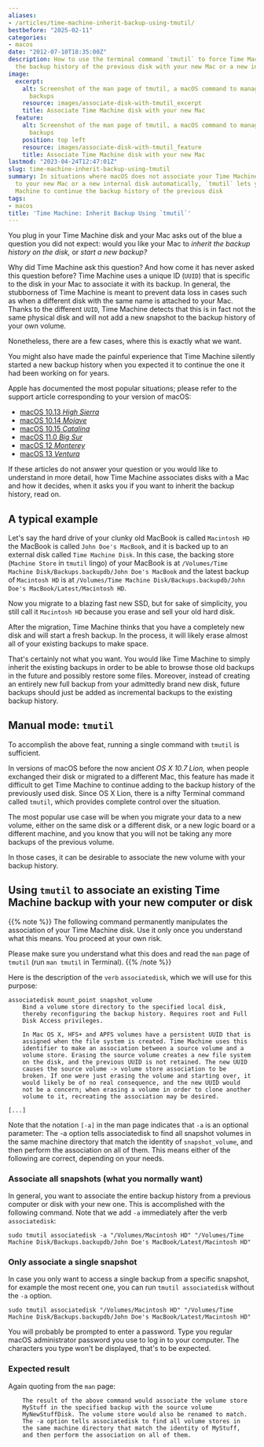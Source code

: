 ```yaml
---
aliases:
- /articles/time-machine-inherit-backup-using-tmutil/
bestbefore: "2025-02-11"
categories:
- macos
date: "2012-07-10T18:35:00Z"
description: How to use the terminal command `tmutil` to force Time Machine to continue
  the backup history of the previous disk with your new Mac or a new internal disk
image:
  excerpt:
    alt: Screenshot of the man page of tmutil, a macOS command to manage Time Machine
      backups
    resource: images/associate-disk-with-tmutil_excerpt
    title: Associate Time Machine disk with your new Mac
  feature:
    alt: Screenshot of the man page of tmutil, a macOS command to manage Time Machine
      backups
    position: top left
    resource: images/associate-disk-with-tmutil_feature
    title: Associate Time Machine disk with your new Mac
lastmod: "2023-04-24T12:47:01Z"
slug: time-machine-inherit-backup-using-tmutil
summary: In situations where macOS does not associate your Time Machine backup disk
  to your new Mac or a new internal disk automatically, `tmutil` lets you force Time
  Machine to continue the backup history of the previous disk
tags:
- macos
title: 'Time Machine: Inherit Backup Using `tmutil`'
---
```


You plug in your Time Machine disk and your Mac asks out of the blue a question you did not expect: would you like your Mac to *inherit the backup history on the disk,* or *start a new backup?*

 Why did Time Machine ask this question? And how come it has never asked this question before? Time Machine uses a unique ID (`UUID`) that is specific to the disk in your Mac to associate it with its backup. In general, the stubborness of Time Machine is meant to prevent data loss in cases such as when a different disk with the same name is attached to your Mac. Thanks to the different `UUID`, Time Machine detects that this is in fact not the same physical disk and will not add a new snapshot to the backup history of your own volume.

Nonetheless, there are a few cases, where this is exactly what we want.

You might also have made the painful experience that Time Machine silently started a new backup history when you expected it to continue the one it had been working on for years.

Apple has documented the most popular situations; please refer to the support article corresponding to your version of macOS:

* [macOS 10.13 *High Sierra*](https://support.apple.com/guide/mac-help/a-mac-inherit-backup-history-mh35732/10.13/mac/10.13)
* [macOS 10.14 *Mojave*](https://support.apple.com/guide/mac-help/if-your-new-mac-inherits-your-backup-history-mh35732/10.14/mac/10.14)
* [macOS 10.15 *Catalina*](https://support.apple.com/guide/mac-help/if-your-new-mac-inherits-your-backup-history-mh35732/10.15/mac/10.15)
* [macOS 11.0 *Big Sur*](https://support.apple.com/guide/mac-help/if-your-new-mac-inherits-your-backup-history-mh35732/11.0/mac/11.0)
* [macOS 12 *Monterey*](https://support.apple.com/guide/mac-help/if-your-new-mac-inherits-your-backup-history-mh35732/12.0/mac/12.0)
* [macOS 13 *Ventura*](https://support.apple.com/guide/mac-help/if-your-new-mac-inherits-your-backup-history-mh35732/13.0/mac/13.0)

If these articles do not answer your question or you would like to understand in more detail, how Time Machine associates disks with a Mac and how it decides, when it asks you if you want to inherit the backup history, read on.

## A typical example

Let's say the hard drive of your clunky old MacBook is called `Macintosh HD` the MacBook is called `John Doe's MacBook`, and it is backed up to an external disk called `Time Machine Disk`. In this case, the backing store (`Machine Store` in `tmutil`  lingo) of your MacBook is at `/Volumes/Time Machine Disk/Backups.backupdb/John Doe's MacBook` and the latest backup of `Macintosh HD` is at `/Volumes/Time Machine Disk/Backups.backupdb/John Doe's MacBook/Latest/Macintosh HD`. 

Now you migrate to a blazing fast new SSD, but for sake of simplicity, you still call it `Macintosh HD` because you erase and sell your old hard disk.

After the migration, Time Machine thinks that you have a completely new disk and will start a fresh backup. In the process, it will likely erase almost all of your existing backups to make space.

That's certainly not what you want. You would like Time Machine to simply inherit the existing backups in order to be able to browse those old backups in the future and possibly restore some files. Moreover, instead of creating an entirely new full backup from your admittedly brand new disk, future backups should just be added as incremental backups to the existing backup history.

 ## Manual mode: `tmutil`

To accomplish the above feat, running a single command with `tmutil` is sufficient.

In versions of macOS before the now ancient *OS X 10.7 Lion,* when people exchanged their disk or migrated to a different Mac, this feature has made it difficult to get Time Machine to continue adding to the backup history of the previously used disk. Since OS X Lion, there is a nifty Terminal command called `tmutil`, which provides complete control over the situation.

The most popular use case will be when you migrate your data to a new volume, either on the same disk or a different disk, or a new logic board or a different machine, and you know that you will not be taking any more backups of the previous volume.

In those cases, it can be desirable to associate the new volume with your backup history.

## Using `tmutil` to associate an existing Time Machine backup with your new computer or disk

{{% note  %}}
The following command permanently manipulates the association of your Time Machine disk. Use it only once you understand what this means. You proceed at your own risk.

Please make sure you understand what this does and read the `man` page of `tmutil` (run `man tmutil` in Terminal).
{{% /note %}}

Here is the description of the `verb` `associatedisk`, which we will use for this purpose:

``` plain
associatedisk mount_point snapshot_volume
    Bind a volume store directory to the specified local disk,
    thereby reconfiguring the backup history. Requires root and Full
    Disk Access privileges.

    In Mac OS X, HFS+ and APFS volumes have a persistent UUID that is
    assigned when the file system is created. Time Machine uses this
    identifier to make an association between a source volume and a
    volume store. Erasing the source volume creates a new file system
    on the disk, and the previous UUID is not retained. The new UUID
    causes the source volume -> volume store association to be
    broken. If one were just erasing the volume and starting over, it
    would likely be of no real consequence, and the new UUID would
    not be a concern; when erasing a volume in order to clone another
    volume to it, recreating the association may be desired.

[...]
```

Note that the notation `[-a]` in the man page indicates that `-a` is an optional parameter: The -a option tells associatedisk to find all snapshot volumes in the same machine directory that match the identity of `snapshot_volume`, and then perform the association on all of them. This means either of the following are correct, depending on your needs.

### Associate all snapshots (what you normally want)

In general, you want to associate the entire backup history from a previous computer or disk with your new one. This is accomplished with the following command. Note that we add `-a` immediately after the verb `associatedisk`:

``` plain
sudo tmutil associatedisk -a "/Volumes/Macintosh HD" "/Volumes/Time Machine Disk/Backups.backupdb/John Doe's MacBook/Latest/Macintosh HD"
```

### Only associate a single snapshot

In case you only want to access a single backup from a specific snapshot, for example the most recent one, you can run `tmutil associatedisk` without the `-a` option.

``` plain
sudo tmutil associatedisk "/Volumes/Macintosh HD" "/Volumes/Time Machine Disk/Backups.backupdb/John Doe's MacBook/Latest/Macintosh HD"
```

You will probably be prompted to enter a password. Type you regular macOS administrator password you use to log in to your computer. The characters you type won't be displayed, that's to be expected.

### Expected result

Again quoting from the `man` page:

``` plain
    The result of the above command would associate the volume store
    MyStuff in the specified backup with the source volume
    MyNewStuffDisk. The volume store would also be renamed to match.
    The -a option tells associatedisk to find all volume stores in
    the same machine directory that match the identity of MyStuff,
    and then perform the association on all of them.
```
